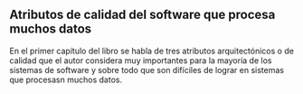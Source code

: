 Atributos de calidad del software que procesa muchos datos
---

En el primer capítulo del libro se habla de tres atributos arquitectónicos
o de calidad que el autor considera muy importantes para la mayoría de los
sistemas de software y sobre todo que son difíciles de lograr en sistemas
que procesasn muchos datos.
